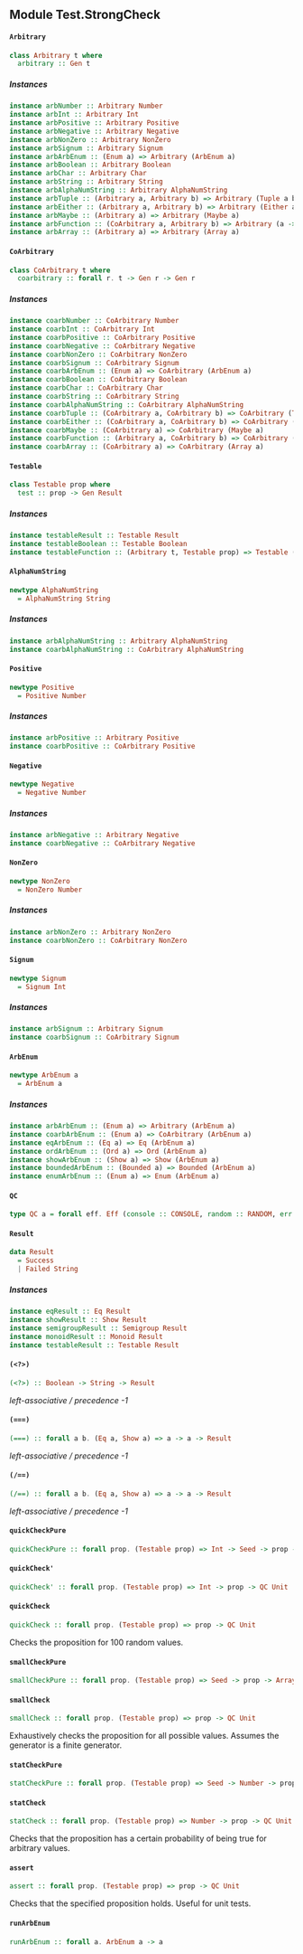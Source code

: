 ## Module Test.StrongCheck

#### `Arbitrary`

``` purescript
class Arbitrary t where
  arbitrary :: Gen t
```

##### Instances
``` purescript
instance arbNumber :: Arbitrary Number
instance arbInt :: Arbitrary Int
instance arbPositive :: Arbitrary Positive
instance arbNegative :: Arbitrary Negative
instance arbNonZero :: Arbitrary NonZero
instance arbSignum :: Arbitrary Signum
instance arbArbEnum :: (Enum a) => Arbitrary (ArbEnum a)
instance arbBoolean :: Arbitrary Boolean
instance arbChar :: Arbitrary Char
instance arbString :: Arbitrary String
instance arbAlphaNumString :: Arbitrary AlphaNumString
instance arbTuple :: (Arbitrary a, Arbitrary b) => Arbitrary (Tuple a b)
instance arbEither :: (Arbitrary a, Arbitrary b) => Arbitrary (Either a b)
instance arbMaybe :: (Arbitrary a) => Arbitrary (Maybe a)
instance arbFunction :: (CoArbitrary a, Arbitrary b) => Arbitrary (a -> b)
instance arbArray :: (Arbitrary a) => Arbitrary (Array a)
```

#### `CoArbitrary`

``` purescript
class CoArbitrary t where
  coarbitrary :: forall r. t -> Gen r -> Gen r
```

##### Instances
``` purescript
instance coarbNumber :: CoArbitrary Number
instance coarbInt :: CoArbitrary Int
instance coarbPositive :: CoArbitrary Positive
instance coarbNegative :: CoArbitrary Negative
instance coarbNonZero :: CoArbitrary NonZero
instance coarbSignum :: CoArbitrary Signum
instance coarbArbEnum :: (Enum a) => CoArbitrary (ArbEnum a)
instance coarbBoolean :: CoArbitrary Boolean
instance coarbChar :: CoArbitrary Char
instance coarbString :: CoArbitrary String
instance coarbAlphaNumString :: CoArbitrary AlphaNumString
instance coarbTuple :: (CoArbitrary a, CoArbitrary b) => CoArbitrary (Tuple a b)
instance coarbEither :: (CoArbitrary a, CoArbitrary b) => CoArbitrary (Either a b)
instance coarbMaybe :: (CoArbitrary a) => CoArbitrary (Maybe a)
instance coarbFunction :: (Arbitrary a, CoArbitrary b) => CoArbitrary (a -> b)
instance coarbArray :: (CoArbitrary a) => CoArbitrary (Array a)
```

#### `Testable`

``` purescript
class Testable prop where
  test :: prop -> Gen Result
```

##### Instances
``` purescript
instance testableResult :: Testable Result
instance testableBoolean :: Testable Boolean
instance testableFunction :: (Arbitrary t, Testable prop) => Testable (t -> prop)
```

#### `AlphaNumString`

``` purescript
newtype AlphaNumString
  = AlphaNumString String
```

##### Instances
``` purescript
instance arbAlphaNumString :: Arbitrary AlphaNumString
instance coarbAlphaNumString :: CoArbitrary AlphaNumString
```

#### `Positive`

``` purescript
newtype Positive
  = Positive Number
```

##### Instances
``` purescript
instance arbPositive :: Arbitrary Positive
instance coarbPositive :: CoArbitrary Positive
```

#### `Negative`

``` purescript
newtype Negative
  = Negative Number
```

##### Instances
``` purescript
instance arbNegative :: Arbitrary Negative
instance coarbNegative :: CoArbitrary Negative
```

#### `NonZero`

``` purescript
newtype NonZero
  = NonZero Number
```

##### Instances
``` purescript
instance arbNonZero :: Arbitrary NonZero
instance coarbNonZero :: CoArbitrary NonZero
```

#### `Signum`

``` purescript
newtype Signum
  = Signum Int
```

##### Instances
``` purescript
instance arbSignum :: Arbitrary Signum
instance coarbSignum :: CoArbitrary Signum
```

#### `ArbEnum`

``` purescript
newtype ArbEnum a
  = ArbEnum a
```

##### Instances
``` purescript
instance arbArbEnum :: (Enum a) => Arbitrary (ArbEnum a)
instance coarbArbEnum :: (Enum a) => CoArbitrary (ArbEnum a)
instance eqArbEnum :: (Eq a) => Eq (ArbEnum a)
instance ordArbEnum :: (Ord a) => Ord (ArbEnum a)
instance showArbEnum :: (Show a) => Show (ArbEnum a)
instance boundedArbEnum :: (Bounded a) => Bounded (ArbEnum a)
instance enumArbEnum :: (Enum a) => Enum (ArbEnum a)
```

#### `QC`

``` purescript
type QC a = forall eff. Eff (console :: CONSOLE, random :: RANDOM, err :: EXCEPTION | eff) a
```

#### `Result`

``` purescript
data Result
  = Success
  | Failed String
```

##### Instances
``` purescript
instance eqResult :: Eq Result
instance showResult :: Show Result
instance semigroupResult :: Semigroup Result
instance monoidResult :: Monoid Result
instance testableResult :: Testable Result
```

#### `(<?>)`

``` purescript
(<?>) :: Boolean -> String -> Result
```

_left-associative / precedence -1_

#### `(===)`

``` purescript
(===) :: forall a b. (Eq a, Show a) => a -> a -> Result
```

_left-associative / precedence -1_

#### `(/==)`

``` purescript
(/==) :: forall a b. (Eq a, Show a) => a -> a -> Result
```

_left-associative / precedence -1_

#### `quickCheckPure`

``` purescript
quickCheckPure :: forall prop. (Testable prop) => Int -> Seed -> prop -> Array Result
```

#### `quickCheck'`

``` purescript
quickCheck' :: forall prop. (Testable prop) => Int -> prop -> QC Unit
```

#### `quickCheck`

``` purescript
quickCheck :: forall prop. (Testable prop) => prop -> QC Unit
```

Checks the proposition for 100 random values.

#### `smallCheckPure`

``` purescript
smallCheckPure :: forall prop. (Testable prop) => Seed -> prop -> Array Result
```

#### `smallCheck`

``` purescript
smallCheck :: forall prop. (Testable prop) => prop -> QC Unit
```

Exhaustively checks the proposition for all possible values. Assumes the
generator is a finite generator.

#### `statCheckPure`

``` purescript
statCheckPure :: forall prop. (Testable prop) => Seed -> Number -> prop -> Result
```

#### `statCheck`

``` purescript
statCheck :: forall prop. (Testable prop) => Number -> prop -> QC Unit
```

Checks that the proposition has a certain probability of being true for 
arbitrary values.

#### `assert`

``` purescript
assert :: forall prop. (Testable prop) => prop -> QC Unit
```

Checks that the specified proposition holds. Useful for unit tests.

#### `runArbEnum`

``` purescript
runArbEnum :: forall a. ArbEnum a -> a
```


